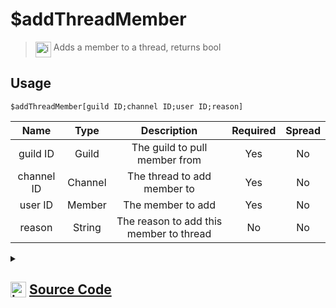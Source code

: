 # $addThreadMember
> <img align="top" src="https://upload.wikimedia.org/wikipedia/commons/thumb/e/e4/Infobox_info_icon.svg/160px-Infobox_info_icon.svg.png?20150409153300" alt="image" width="25" height="auto"> Adds a member to a thread, returns bool
## Usage
```
$addThreadMember[guild ID;channel ID;user ID;reason]
```
| Name | Type | Description | Required | Spread
| :---: | :---: | :---: | :---: | :---: |
guild ID | Guild | The guild to pull member from | Yes | No
channel ID | Channel | The thread to add member to | Yes | No
user ID | Member | The member to add | Yes | No
reason | String | The reason to add this member to thread | No | No
<details>
<summary>
    
## <img align="top" src="https://cdn4.iconfinder.com/data/icons/iconsimple-logotypes/512/github-512.png" alt="image" width="25" height="auto">  [Source Code](https://github.com/tryforge/ForgeScript-V2/blob/main/src/native/addThreadMember.ts)
    
</summary>
    
```ts
import { BaseChannel, ThreadChannel } from "discord.js"
import { ArgType, NativeFunction, Return } from "../structures"
import noop from "../functions/noop"

export default new NativeFunction({
    name: "$addThreadMember",
    version: "1.0.0",
    description: "Adds a member to a thread, returns bool",
    brackets: true,
    unwrap: true,
    args: [
        {
            name: "guild ID",
            description: "The guild to pull member from",
            rest: false,
            required: true,
            type: ArgType.Guild
        },
        {
            name: "channel ID",
            description: "The thread to add member to",
            rest: false,
            required: true,
            type: ArgType.Channel,
            check: (i: BaseChannel) => i.isThread()
        },
        {
            name: "user ID",
            pointer: 0,
            description: "The member to add",
            rest: false,
            required: true,
            type: ArgType.Member
        },
        {
            name: "reason",
            description: "The reason to add this member to thread",
            rest: false,
            type: ArgType.String
        }
    ],
    async execute(ctx, [ guild, channel, member, reason ]) {
        const thread = channel as ThreadChannel
        const success = await thread.members.add(member, reason || undefined).catch(noop)

        return Return.success(
            !!success
        )
    },
})
```
    
</details>